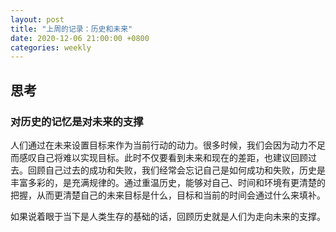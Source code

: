 ```yaml
---
layout: post
title: "上周的记录：历史和未来"
date: 2020-12-06 21:00:00 +0800
categories: weekly
---
```


## 思考

### 对历史的记忆是对未来的支撑

人们通过在未来设置目标来作为当前行动的动力。很多时候，我们会因为动力不足而感叹自己将难以实现目标。此时不仅要看到未来和现在的差距，也建议回顾过去。回顾自己过去的成功和失败，我们经常会忘记自己是如何成功和失败，历史是丰富多彩的，是充满规律的。通过重温历史，能够对自己、时间和环境有更清楚的把握，从而更清楚自己的未来目标是什么，目标和当前的时间会通过什么来填补。

如果说着眼于当下是人类生存的基础的话，回顾历史就是人们为走向未来的支撑。